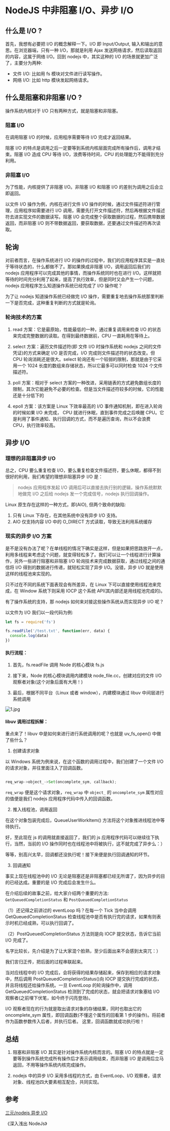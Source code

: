 # NodeJS 中非阻塞 I/O、异步 I/O

## 什么是 I/O ?

首先，我想有必要把 I/O 的概念解释一下。I/O 即 Input/Output, 输入和输出的意思。在浏览器端，只有一种 I/O，那就是利用 Ajax 发送网络请求，然后读取返回的内容，这属于网络 I/O。回到 nodejs 中，其实这种的 I/O 的场景就更加广泛了，主要分为两种:

- 文件 I/O: 比如用 fs 模块对文件进行读写操作。
- 网络 I/O: 比如 http 模块发起网络请求。

## 什么是阻塞和非阻塞 I/O ?

操作系统内核对于 I/O 只有两种方式，就是阻塞和非阻塞。

### 阻塞 I/O

在调用阻塞 I/O 的时候，应用程序需要等待 I/O 完成才返回结果。

阻塞 I/O 的特点是调用之后一定要等到系统内核层面完成所有操作后，调用才结束。阻塞 I/O 造成 CPU 等待 I/O，浪费等待时间，CPU 的处理能力不能得到充分利用。

### 非阻塞 I/O

为了性能，内核提供了非阻塞 I/O。非阻塞 I/O 和阻塞 I/O 的差别为调用之后会立即返回。

以文件 I/O 操作为例，内核在进行文件 I/O 操作的时候，通过文件描述符进行管理，应用程序如需要进行 I/O 调用，需要先打开文件描述符，然后再根据文件描述符去进实现文件的数据读写。阻塞 I/O 会完成整个获取数据的过程，然后携带数据返回，而非阻塞 I/O 则不带数据返回，要获取数据，还要通过文件描述符再次读取。

## 轮询

对前者而言，在操作系统进行 I/O 的操作的过程中，我们的应用程序其实是一直处于等待状态的，什么都做不了。那如果换成非阻塞 I/O，调用返回后我们的 nodejs 应用程序可以完成其他的事情，而操作系统同时也在进行 I/O。这样就把等待的时间充分利用了起来，提高了执行效率，但是同时又会产生一个问题，nodejs 应用程序怎么知道操作系统已经完成了 I/O 操作呢？

为了让 nodejs 知道操作系统已经做完 I/O 操作，需要重复地去操作系统那里判断一下是否完成，这种重复判断的方式就是轮询。

### 轮询技术的方案

1. read 方案：它是最原始，性能最低的一种，通过重复调用来检查 I/O 的状态来完成完整数据的读取。在得到最终数据前，CPU 一直耗用在等待上。

2. select 方案：遍历文件描述符(即 文件 I/O 时操作系统和 nodejs 之间的文件凭证)的方式来确定 I/O 是否完成，I/O 完成则文件描述符的状态改变。但 CPU 轮询消耗还是很大。select 轮询还有一个较弱的限制，那就是由于它采用一个 1024 长度的数组来存储状态，所以它最多可以同时检查 1024 个文件描述符。

3. poll 方案：相对于 select 方案的一种改进，采用链表的方式避免数组长度的限制，其次它能避免不必要的检查。但是当文件描述符较多的时候，它的性能还是十分低下的

4. epoll 方案：该方案是 Linux 下效率最高的 I/O 事件通知机制，即在进入轮询的时候如果 I/O 未完成， CPU 就进行休眠，直到事件完成之后唤醒 CPU。它是利用了事件通知、执行回调的方式，而不是遍历查询，所以不会浪费 CPU，执行效率较高。

## 异步 I/O

### 理想的非阻塞异步 I/O

总之，CPU 要么重复检查 I/O，要么重复检查文件描述符，要么休眠，都得不到很好的利用，我们希望的理想非阻塞异步 I/O 是：

> nodejs 应用程序发起 I/O 调用后可以直接去执行别的逻辑，操作系统默默地做完 I/O 之后给 nodejs 发一个完成信号，nodejs 执行回调操作。

Linux 原生存在这样的一种方式，即(AIO), 但两个致命的缺陷:

1. 只有 Linux 下存在，在其他系统中没有异步 I/O 支持。
2. AIO 仅支持内容 I/O 中的 O_DIRECT 方式读取，导致无法利用系统缓存

### 现实的异步 I/O 方案

是不是没有办法了呢？在单线程的情况下确实是这样，但是如果把思路放开一点，利用多线程来考虑这个问题，就变得轻松多了。我们可以让一个线程进行计算操作，另外一些进行阻塞和非阻塞 I/O 轮询技术来完成数据获取，通过线程之间的通信将 I/O 得到的数据进行传递，就轻松实现了异步 I/O。没错，异步 I/O 就是使用这样的线程池来实现的。

只不过在不同的系统下面表现会有所差异，在 Linux 下可以直接使用线程池来完成，在 Window 系统下则采用 IOCP 这个系统 API(其内部还是用线程池完成的)。

有了操作系统的支持，那 nodejs 如何来对接这些操作系统从而实现异步 I/O 呢？

以文件为 I/O 我们以一段代码为例:

```js
let fs = require('fs')

fs.readFile('/test.txt', function(err, data) {
  console.log(data)
})
```

#### 执行流程：

1. 首先，fs.readFile 调用 Node 的核心模块 fs.js

2. 接下来，Node 的核心模块调用内建模块 node_file.cc，创建对应的文件 I/O 观察者对象(这个对象后面有大用！)

3. 最后，根据不同平台（Linux 或者 window），内建模块通过 libuv 中间层进行系统调用

![1.jpg](./1.jpg)

#### libuv 调用过程拆解：

重点来了！libuv 中是如何来进行进行系统调用的呢？也就是 uv_fs_open() 中做了些什么？

1. 创建请求对象

以 Windows 系统为例来说，在这个函数的调用过程中，我们创建了一个文件 I/O 的请求对象，并往里面注入了回调函数。

```js

req_wrap->object_->Set(oncomplete_sym, callback);

```

`req_wrap` 便是这个请求对象，`req_wrap` 中 `object_` 的 `oncomplete_sym` 属性对应的值便是我们 nodejs 应用程序代码中传入的回调函数。

2. 推入线程池，调用返回

在这个对象包装完成后，QueueUserWorkItem() 方法将这个对象推进线程池中等待执行。

好，至此现在 js 的调用就直接返回了，我们的 js 应用程序代码可以继续往下执行，当然，当前的 I/O 操作同时也在线程池中将被执行，这不就完成了异步么：）

等等，别高兴太早，回调都还没执行呢！接下来便是执行回调通知的环节。

3. 回调通知

事实上现在线程池中的 I/O 无论是阻塞还是非阻塞都已经无所谓了，因为异步的目的已经达成。重要的是 I/O 完成后会发生什么。

在介绍后续的故事之前，给大家介绍两个重要的方法: `GetQueuedCompletionStatus` 和 `PostQueuedCompletionStatus`

（1）还记得之前讲过的 eventLoop 吗？在每一个 Tick 当中会调用 GetQueuedCompletionStatus 检查线程池中是否有执行完的请求，如果有则表示时机已经成熟，可以执行回调了。

（2）PostQueuedCompletionStatus 方法则是向 IOCP 提交状态，告诉它当前 I/O 完成了。

名字比较长，先介绍是为了让大家混个脸熟，至少后面出来不会感到太突兀：）

我们言归正传，把后面的过程串联起来。

当对应线程中的 I/O 完成后，会将获得的结果存储起来，保存到相应的请求对象中，然后调用 PostQueuedCompletionStatus()向 IOCP 提交执行完成的状态，并且将线程还给操作系统。一旦 EventLoop 的轮询操作中，调用 GetQueuedCompletionStatus 检测到了完成的状态，就会把请求对象塞给 I/O 观察者(之前埋下伏笔，如今终于闪亮登场)。

I/O 观察者现在的行为就是取出请求对象的存储结果，同时也取出它的 oncomplete_sym 属性，即回调函数(不懂这个属性的回看第 1 步的操作)。将前者作为函数参数传入后者，并执行后者。 这里，回调函数就成功执行啦！

## 总结

1. 阻塞和非阻塞 I/O 其实是针对操作系统内核而言的。阻塞 I/O 的特点就是一定要等到操作系统完成所有操作后才表示调用结束，而非阻塞 I/O 是调用后立马返回，不用等操作系统内核完成操作。

2. nodejs 中的异步 I/O 采用多线程的方式，由 EventLoop、I/O 观察者，请求对象、线程池四大要素相互配合，共同实现。

## 参考

[三元/nodejs 异步 I/O](http://47.98.159.95/my_blog/blogs/javascript/js-async/001.html#libuv%E8%B0%83%E7%94%A8%E8%BF%87%E7%A8%8B%E6%8B%86%E8%A7%A3)

《深入浅出 NodeJs》
